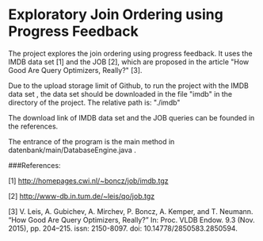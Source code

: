# Exploratory Join Ordering using Progress Feedback

     
     
The project explores the join ordering using progress feedback. It uses the IMDB data set [1] and the JOB [2], which are proposed in the article "How Good Are Query Optimizers, Really?" [3]. 

   
   
Due to the upload storage limit of Github, to run the project with the IMDB data set , the data set should be downloaded in the file "imdb" in the directory of the project. The relative path is: "./imdb" 

The download link of IMDB data set and the JOB queries can be founded in the references. 

  
  
The entrance of the program is the main method in datenbank/main/DatabaseEngine.java . 
        
            
               
               
               
###References: 

[1] http://homepages.cwi.nl/~boncz/job/imdb.tgz

[2] http://www-db.in.tum.de/~leis/qo/job.tgz

[3] V. Leis, A. Gubichev, A. Mirchev, P. Boncz, A. Kemper, and T. Neumann. “How Good Are Query Optimizers, Really?” In: Proc. VLDB Endow. 9.3 (Nov. 2015), pp. 204–215. issn: 2150-8097. doi: 10.14778/2850583.2850594.